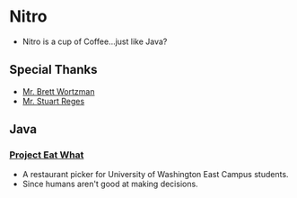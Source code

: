 # Nitro
* Nitro is a cup of Coffee...just like Java?

## Special Thanks
* [Mr. Brett Wortzman](https://www.linkedin.com/in/brett-wortzman-59b58878)
* [Mr. Stuart Reges](https://www.cs.washington.edu/people/faculty/reges)
## Java
### [Project Eat What](https://github.com/Errrneist/Nitro/tree/master/Java/project_eat_what)
* A restaurant picker for University of Washington East Campus students.
* Since humans aren't good at making decisions.

